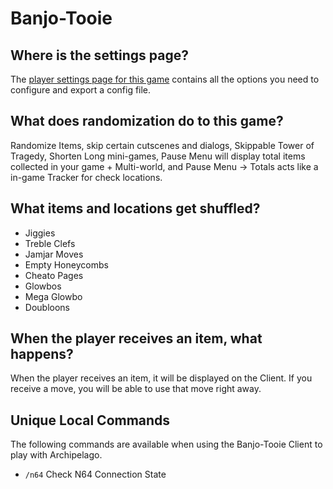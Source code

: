 # Banjo-Tooie

## Where is the settings page?

The [player settings page for this game](../player-settings) contains all the options you need to configure and export a
config file.

## What does randomization do to this game?

Randomize Items, skip certain cutscenes and dialogs, Skippable Tower of Tragedy, Shorten Long mini-games,
Pause Menu will display total items collected in your game + Multi-world, and Pause Menu -> Totals acts like a in-game Tracker for check locations.

## What items and locations get shuffled?

- Jiggies
- Treble Clefs
- Jamjar Moves
- Empty Honeycombs
- Cheato Pages
- Glowbos
- Mega Glowbo
- Doubloons

## When the player receives an item, what happens?

When the player receives an item, it will be displayed on the Client. If you receive a move, you will be able to use that move right away.

## Unique Local Commands

The following commands are available when using the Banjo-Tooie Client to play with Archipelago.

- `/n64` Check N64 Connection State